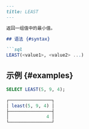 ```markdown
---
title: LEAST
---

返回一组值中的最小值。

## 语法 {#syntax}

```sql
LEAST(<value1>, <value2> ...)
```

## 示例 {#examples}

```sql
SELECT LEAST(5, 9, 4);

┌────────────────┐
│ least(5, 9, 4) │
├────────────────┤
│              4 │
└────────────────┘
```
```
